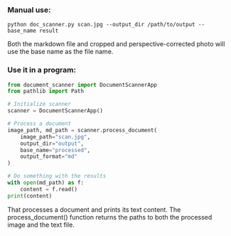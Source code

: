 ### Manual use:

```shell
python doc_scanner.py scan.jpg --output_dir /path/to/output --base_name result
```

Both the markdown file and cropped and perspective-corrected photo will use the base name as the file name.

### Use it in a program:

```python
from document_scanner import DocumentScannerApp
from pathlib import Path

# Initialize scanner
scanner = DocumentScannerApp()

# Process a document
image_path, md_path = scanner.process_document(
    image_path="scan.jpg",
    output_dir="output",
    base_name="processed",
    output_format="md"
)

# Do something with the results
with open(md_path) as f:
    content = f.read()
print(content)
```

That processes a document and prints its text content. The process_document() function returns the paths to both the processed image and the text file.